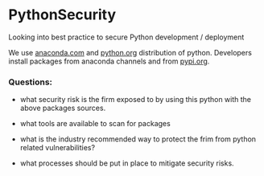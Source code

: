 # PythonSecurity
Looking into best practice to secure Python development / deployment


We use [anaconda.com](http://anaconda.com) and [python.org](http://python.org) distribution of python.
Developers install packages from anaconda channels and from [pypi.org](http://pypi.org).

  

### Questions:

- what security risk is the firm exposed to by using this python with the above packages sources.

- what tools are available to scan for packages

- what is the industry recommended way to protect the frim from python related vulnerabilities?

- what processes should be put in place to mitigate security risks.